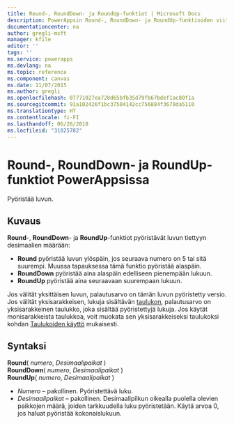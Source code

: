 ```yaml
---
title: Round-, RoundDown- ja RoundUp-funktiot | Microsoft Docs
description: PowerAppsin Round-, RoundDown- ja RoundUp-funktioiden viitetiedot, mukaan lukien syntaksi ja esimerkit
documentationcenter: na
author: gregli-msft
manager: kfile
editor: ''
tags: ''
ms.service: powerapps
ms.devlang: na
ms.topic: reference
ms.component: canvas
ms.date: 11/07/2015
ms.author: gregli
ms.openlocfilehash: 07771027ea728d65bfb35d79fb67bdef1ac80f1a
ms.sourcegitcommit: 91a102426f1bc37504142cc756884f3670da5110
ms.translationtype: HT
ms.contentlocale: fi-FI
ms.lasthandoff: 06/26/2018
ms.locfileid: "31825782"
---
```

# <a name="round-rounddown-and-roundup-functions-in-powerapps"></a>Round-, RoundDown- ja RoundUp-funktiot PowerAppsissa
Pyöristää luvun.

## <a name="description"></a>Kuvaus
**Round**-, **RoundDown**- ja **RoundUp**-funktiot pyöristävät luvun tiettyyn desimaalien määrään:

* **Round** pyöristää luvun ylöspäin, jos seuraava numero on 5 tai sitä suurempi. Muussa tapauksessa tämä funktio pyöristää alaspäin.
* **RoundDown** pyöristää aina alaspäin edelliseen pienempään lukuun.
* **RoundUp** pyöristää aina seuraavaan suurempaan lukuun.

Jos välität yksittäisen luvun, palautusarvo on tämän luvun pyöristetty versio.  Jos välität yksisarakkeisen, lukuja sisältävän [taulukon](../working-with-tables.md), palautusarvo on yksisarakkeinen taulukko, joka sisältää pyöristettyjä lukuja. Jos käytät monisarakkeista taulukkoa, voit muokata sen yksisarakkeiseksi taulukoksi kohdan [Taulukoiden käyttö](../working-with-tables.md) mukaisesti.

## <a name="syntax"></a>Syntaksi
**Round**( *numero*, *Desimaalipaikat* )<br>**RoundDown**( *numero*, *Desimaalipaikat* )<br>**RoundUp**( *numero*, *Desimaalipaikat* )

* *Numero* – pakollinen. Pyöristettävä luku.
* *Desimaalipaikat* – pakollinen.  Desimaalipilkun oikealla puolella olevien paikkojen määrä, joiden tarkkuudella luku pyöristetään.  Käytä arvoa 0, jos haluat pyöristää kokonaislukuun.  

